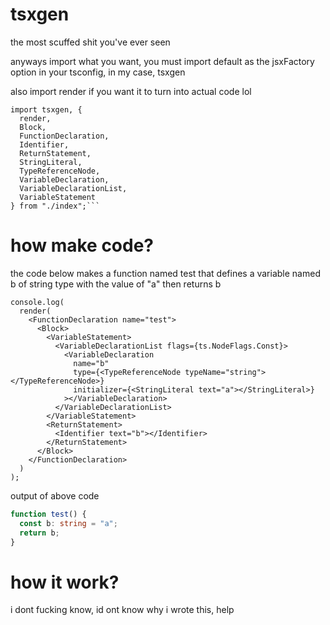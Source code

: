# tsxgen

the most scuffed shit you've ever seen

anyways import what you want, you must import default as the jsxFactory option in your tsconfig, in my case, tsxgen

also import render if you want it to turn into actual code lol

````tsx
import tsxgen, {
  render,
  Block,
  FunctionDeclaration,
  Identifier,
  ReturnStatement,
  StringLiteral,
  TypeReferenceNode,
  VariableDeclaration,
  VariableDeclarationList,
  VariableStatement
} from "./index";```
````

# how make code?

the code below makes a function named test that defines a variable named b of string type with the value of "a" then returns b

```tsx
console.log(
  render(
    <FunctionDeclaration name="test">
      <Block>
        <VariableStatement>
          <VariableDeclarationList flags={ts.NodeFlags.Const}>
            <VariableDeclaration
              name="b"
              type={<TypeReferenceNode typeName="string"></TypeReferenceNode>}
              initializer={<StringLiteral text="a"></StringLiteral>}
            ></VariableDeclaration>
          </VariableDeclarationList>
        </VariableStatement>
        <ReturnStatement>
          <Identifier text="b"></Identifier>
        </ReturnStatement>
      </Block>
    </FunctionDeclaration>
  )
);
```

output of above code

```ts
function test() {
  const b: string = "a";
  return b;
}
```

# how it work?

i dont fucking know, id ont know why i wrote this, help